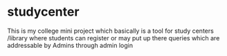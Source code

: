 # studycenter
This is my college mini project which basically is a tool for study centers /library where students can register or may put up there queries which are addressable by Admins through admin login
